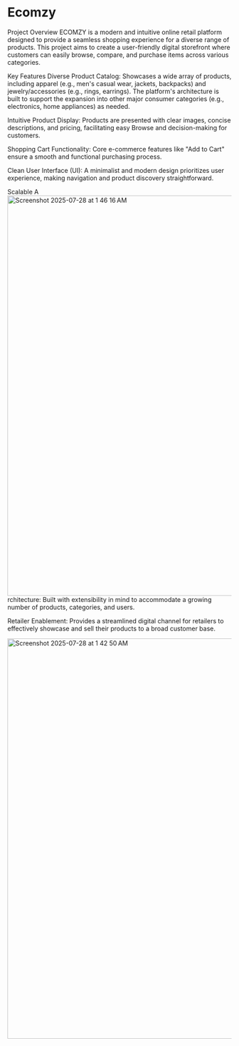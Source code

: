 # Ecomzy

Project Overview
ECOMZY is a modern and intuitive online retail platform designed to provide a seamless shopping experience for a diverse range of products. This project aims to create a user-friendly digital storefront where customers can easily browse, compare, and purchase items across various categories.

Key Features
Diverse Product Catalog: Showcases a wide array of products, including apparel (e.g., men's casual wear, jackets, backpacks) and jewelry/accessories (e.g., rings, earrings). The platform's architecture is built to support the expansion into other major consumer categories (e.g., electronics, home appliances) as needed.

Intuitive Product Display: Products are presented with clear images, concise descriptions, and pricing, facilitating easy Browse and decision-making for customers.

Shopping Cart Functionality: Core e-commerce features like "Add to Cart" ensure a smooth and functional purchasing process.

Clean User Interface (UI): A minimalist and modern design prioritizes user experience, making navigation and product discovery straightforward.

Scalable A<img width="1440" height="900" alt="Screenshot 2025-07-28 at 1 46 16 AM" src="https://github.com/user-attachments/assets/2a50d0c9-88f7-4309-af80-7674255c9c47" />
rchitecture: Built with extensibility in mind to accommodate a growing number of products, categories, and users.

Retailer Enablement: Provides a streamlined digital channel for retailers to effectively showcase and sell their products to a broad customer base.

<img width="1440" height="900" alt="Screenshot 2025-07-28 at 1 42 50 AM" src="https://github.com/user-attachments/assets/58679129-e834-4900-989b-40a0dfd5328d" />
